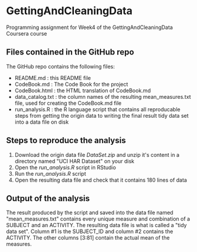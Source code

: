 # GettingAndCleaningData
Programming assignment for Week4 of the GettingAndCleaningData Coursera course

## Files contained in the GitHub repo

The GitHub repo contains the following files:

- README.md : this README file
- CodeBook.md : The Code Book for the project
- CodeBook.html : the HTML translation of CodeBook.md
- data_catalog.txt : the column names of the resulting mean_measures.txt file, used for creating the CodeBook.md file
- run_analysis.R : the R language script that contains all reproducable steps from getting the origin data to writing the final result tidy data set into a data file on disk

## Steps to reproduce the analysis

1. Download the origin data file *DataSet.zip* and unzip it's content in a directory named "UCI HAR Dataset" on your disk
2. Open the *run_analysis.R* script in RStudio
3. Run the *run_analysis.R* script
4. Open the resulting data file and check that it contains 180 lines of data

## Output of the analysis

The result produced by the script and saved into the data file named "mean_measures.txt" contains every unique measure and combination of a SUBJECT and an ACTIVITY. The resulting data file is what is called a "tidy data set". Column #1 is the SUBJECT_ID and column #2 contains the ACTIVITY. The other columns [3:81] contain the actual mean of the measures.
